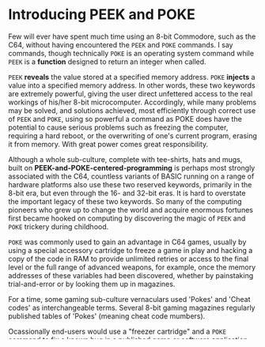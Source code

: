 
# Introducing PEEK and POKE
Few will ever have spent much time using an 8-bit Commodore, such as the C64, without having encountered the `PEEK` and `POKE` commands. I say commands, though technically `POKE` is an operating system command while `PEEK` is a **function** designed to return an integer when called.

`PEEK` **reveals** the value stored at a specified memory address. `POKE` **injects** a value into a specified memory address. In other words, these two keywords are extremely powerful, giving the user direct unfettered access to the real workings of his/her 8-bit microcomputer. Accordingly, while many problems may be solved, and solutions achieved, most efficiently through correct use of `PEEK` and `POKE`, using so powerful a command as POKE does have the potential to cause serious problems such as freezing the computer, requiring a hard reboot, or the overwriting of one's current program, erasing it from memory. With great power comes great responsibility.

Although a whole sub-culture, complete with tee-shirts, hats and mugs, built on **PEEK-and-POKE-centered-programming** is perhaps most strongly associated with the C64, countless variants of BASIC running on a range of hardware platforms also use these two reserved keywords, primarily in the 8-bit era, but even through the 16- and 32-bit eras. It is hard to overstate the important legacy of these two keywords. So many of the computing pioneers who grew up to change the world and acquire enormous fortunes first became hooked on computing by discovering the magic of `PEEK` and `POKE` trickery during childhood.

`POKE` was commonly used to gain an advantage in C64 games, usually by using a special accessory cartridge to freeze a game in play and hacking a copy of the code in RAM to provide unlimited retries or access to the final level or the full range of advanced weapons, for example, once the memory addresses of these variables had been discovered, whether by painstaking trial-and-error or by looking them up in magazines.

For a time, some gaming sub-culture vernaculars used 'Pokes' and 'Cheat codes' as interchangeable terms. Several 8-bit gaming magazines regularly published tables of 'Pokes' (meaning cheat code mumbers).

Ocassionally end-users would use a "freezer cartridge" and a `POKE` command to fix a known bug in a published game or software application, especially if only one or two bytes were causing the problem. Users who didn't want to have to repeat the freeze-and-poke process during every runtime would sometimes copy the modified software from RAM to a fresh floppy disk and label it as a "FIXED" copy.

## Syntax of PEEK and POKE
PEEK and POKE commands take the following form:
- `PEEK(ADDRESS)`
- `POKE ADDRESS, VALUE`

where ADDRESS and (where applicable) VALUE are both integers (whole numbers). Unlike in many programming scenarios, memory addresses are expected in decimal, not hexadecimal notation.

The parentheses (rounded brackets) are vital when using `PEEK`, as it is a function designed to return a single-byte integer value.

Perhaps the most common use of the `PEEK()` function among new users will be in conjunction with a `PRINT` statement, to display on screen a value captured from a specified memory location.
Another likely use case is to store the value returned by `PEEK(ADDRESS)` in a BASIC variable for use later in the program.

### A beginner's example to use PEEK() to capture the number of columns available to the display
```BASIC
C = PEEK(781)
PRINT "THIS DISPLAY HAS" C "COLUMNS."
```

On an unmodified C64 the expected result would be 40 columns.

## Learning the POKE command
Probably the most common way for new users to begin to build familiarity with POKE on their Commodore is to simply change the colour of three fundamental elements of their display:
1. border colour;
2. background colour;
3. text color.

These properties are usually set to an integer value in the range 0-15.

On a Commodore 64, each property is stored at the following memory addresses:
1. border colour: **53280**
2. background colour: **53281**
3. text colour: **646**

If you would like to use a different model microcomputer, you will need to consult the relevant manual to look up their equivalents.

### A beginner's example for POKE
``` BASIC
POKE 53280, 14
POKE 53281, 0
POKE 646, 1
```

The above sequence of POKE commands will give a pale blue border, a black screen background and white text: perhaps an easier-to-read combination than the C64's famous default colour scheme.

### Using variables with POKE
The two parameters for a POKE command, **ADDRESS** and **VALUE** can be entered directly as numbers, as in the above example, but there are countless use cases in which it would be greatly advantageous to store them in a variable, and have the POKE command draw upon them from there. For brevity one might choose to call such a pair of variabes **A** and **V** in BASIC.

For example, to set the background colour to black (0):
``` BASIC
A = 53281
V = 0
POKE A, V
```
